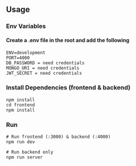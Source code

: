 ## Usage

### Env Variables

#### Create a .env file in the root and add the following

```
ENV=development
PORT=4000
DB_PASSWORD = need credentials
MONGO_URI = need credentials
JWT_SECRET = need credentials
```

### Install Dependencies (frontend & backend)

```
npm install
cd frontend
npm install
```

### Run

```
# Run frontend (:3000) & backend (:4000)
npm run dev

# Run backend only
npm run server
```
